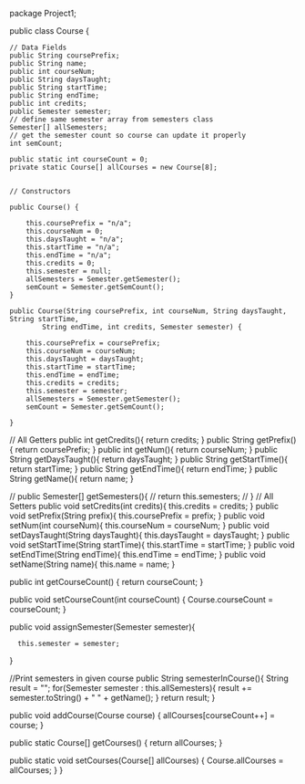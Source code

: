 
package Project1;


public class Course {
    
    // Data Fields
    public String coursePrefix;
    public String name;
    public int courseNum;
    public String daysTaught;
    public String startTime;
    public String endTime;
    public int credits;
    public Semester semester;
    // define same semester array from semesters class
    Semester[] allSemesters;
    // get the semester count so course can update it properly
    int semCount;
    
    public static int courseCount = 0;
    private static Course[] allCourses = new Course[8];
    
    
    // Constructors 
    
    public Course() {
        
        this.coursePrefix = "n/a";
        this.courseNum = 0;
        this.daysTaught = "n/a";
        this.startTime = "n/a";
        this.endTime = "n/a";
        this.credits = 0;
        this.semester = null;
        allSemesters = Semester.getSemester();
        semCount = Semester.getSemCount();
    }
    
    public Course(String coursePrefix, int courseNum, String daysTaught, String startTime,
            String endTime, int credits, Semester semester) {
        
        this.coursePrefix = coursePrefix;
        this.courseNum = courseNum;
        this.daysTaught = daysTaught;
        this.startTime = startTime;
        this.endTime = endTime;
        this.credits = credits;
        this.semester = semester;
        allSemesters = Semester.getSemester();
        semCount = Semester.getSemCount();
       
    }

  
 // All Getters
  public int getCredits(){
      return credits;
  }
  public String getPrefix(){
      return coursePrefix;
  }
  public int getNum(){
      return courseNum;
  }
  public String getDaysTaught(){
      return daysTaught;
  }
  public String getStartTime(){
      return startTime;
  }
  public String getEndTime(){
      return endTime;
  }
  public String getName(){
      return name;
  }
  
//  public Semester[] getSemesters(){
//      return this.semesters;
//  }
  // All Setters
  public void setCredits(int credits){
      this.credits = credits;
  }
  public void setPrefix(String prefix){
      this.coursePrefix = prefix;
  }
  public void setNum(int courseNum){
      this.courseNum = courseNum;
  }
  public void setDaysTaught(String daysTaught){
      this.daysTaught = daysTaught;
  }
  public void setStartTime(String startTime){
      this.startTime = startTime;
  }
  public void setEndTime(String endTime){
      this.endTime = endTime;
  }
  public void setName(String name){
      this.name = name;
  }
  
  public int getCourseCount() {
      return courseCount;
  }
  
  public void setCourseCount(int courseCount) {
      Course.courseCount = courseCount;
  }
 
  public void assignSemester(Semester semester){
      
      this.semester = semester;
  }
  
  //Print semesters in given course
  public String semesterInCourse(){
      String result = "";
      for(Semester semester : this.allSemesters){
       result += semester.toString() + " " + getName();
      }
      return result;
  }
  
  public void addCourse(Course course) 
  {
      allCourses[courseCount++] = course;
  }
  
  public static Course[] getCourses() {
      return allCourses;
  }
  
  public static void setCourses(Course[] allCourses) {
      Course.allCourses = allCourses;
  }
}
